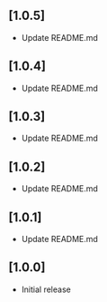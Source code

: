 ## [1.0.5]
* Update README.md
## [1.0.4]
* Update README.md
## [1.0.3]
* Update README.md
## [1.0.2]
* Update README.md
## [1.0.1]
* Update README.md
## [1.0.0]
* Initial release